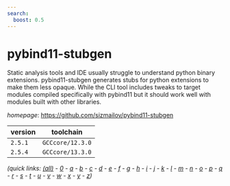 ```yaml
---
search:
  boost: 0.5
---
```

# pybind11-stubgen

Static analysis tools and IDE usually struggle to understand python binary extensions. pybind11-stubgen generates stubs for python extensions to make them less opaque.  While the CLI tool includes tweaks to target modules compiled specifically with pybind11 but it should work well with modules built with other libraries.

*homepage*: <https://github.com/sizmailov/pybind11-stubgen>

version | toolchain
--------|----------
``2.5.1`` | ``GCCcore/12.3.0``
``2.5.4`` | ``GCCcore/13.3.0``


*(quick links: [(all)](../index.md) - [0](../0/index.md) - [a](../a/index.md) - [b](../b/index.md) - [c](../c/index.md) - [d](../d/index.md) - [e](../e/index.md) - [f](../f/index.md) - [g](../g/index.md) - [h](../h/index.md) - [i](../i/index.md) - [j](../j/index.md) - [k](../k/index.md) - [l](../l/index.md) - [m](../m/index.md) - [n](../n/index.md) - [o](../o/index.md) - [p](../p/index.md) - [q](../q/index.md) - [r](../r/index.md) - [s](../s/index.md) - [t](../t/index.md) - [u](../u/index.md) - [v](../v/index.md) - [w](../w/index.md) - [x](../x/index.md) - [y](../y/index.md) - [z](../z/index.md))*

